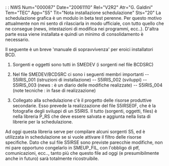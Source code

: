  :  : NWS Num="000087" Date="20061110" Rel="V2R2" Atr="G. Galdini" Tem="TEC" App="S5" Tit="Nota installazione schedulazione" Sts="20"
La schedulazione grafica è un modulo in beta test perenne.
Per questo motivo attualmente non mi sento di rilasciarla in modo ufficiale, con tutto quello che ne consegue (news, intestazioni di modifica nei programmi, ecc..).
D'altra parte essa viene installata e quindi un minimo di consolidamento è necessario.

Il seguente è un breve 'manuale di sopravvivenza' per eroici installatori BCD.

1) Sorgenti e oggetti sono tutti in SMEDEV (i sorgenti nel file BCDSRC)

2) Nel file SMEDEV/BCDSRC ci sono i seguenti membri importanti
-- S5IRIS_001 (istruzioni di installazione)
-- S5IRIS_002 (sviluppi)
-- S5IRIS_003 (news :  è un diario delle modifiche realizzate)
-- S5IRIS_004 (note tecniche :  in fase di realizzazione)

3) Collegato alla schedulazione c'è il progetto delle risorse produttive secondarie. Esso prevede
la realizzazione del file S5IRSE0F, che è la fotografie degli sviluppi di un S5IRIS.
Il tutto (sorgenti, oggetti, files) è nella libreria P_RS che deve essere salvata e aggiunta nella
lista di librerie per la schedulazione.

Ad oggi questa libreria serve per compilare alcuni sorgenti S5, ed è utilizzata in schedulazione se si vuole attivare il filtro delle risorse specifiche.
Dato che sul file S5IRSE sono previste parecchie modifiche, non mi pare opportuno congelarlo in SMEUP_FIL, con l'obbligo di ptf, comunicazioni, ecc.., tanto più che questo file ad oggi (e presumibilmente anche in futuro) sarà totalmente ricostruibile.
